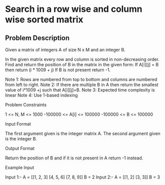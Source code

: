 # Search in a row wise and column wise sorted matrix

## Problem Description

Given a matrix of integers A of size N x M and an integer B.

In the given matrix every row and column is sorted in non-decreasing order. Find and return the position of B in the matrix in the given form:
If A[i][j] = B then return (i * 1009 + j)
If B is not present return -1.

Note 1: Rows are numbered from top to bottom and columns are numbered from left to right.
Note 2: If there are multiple B in A then return the smallest value of i*1009 +j such that A[i][j]=B.
Note 3: Expected time complexity is linear
Note 4: Use 1-based indexing


Problem Constraints

1 <= N, M <= 1000
-100000 <= A[i] <= 100000
-100000 <= B <= 100000


Input Format

The first argument given is the integer matrix A.
The second argument given is the integer B.


Output Format

Return the position of B and if it is not present in A return -1 instead.


Example Input

Input 1:-
A = [[1, 2, 3]
[4, 5, 6]
[7, 8, 9]]
B = 2
Input 2:-
A = [[1, 2]
[3, 3]]
B = 3